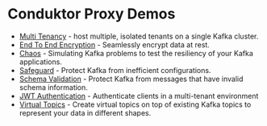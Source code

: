 # Conduktor Proxy Demos

* [Multi Tenancy](multi-tenant/Readme.md) - host multiple, isolated tenants on a single Kafka cluster.
* [End To End Encryption](encryption/Readme.md) - Seamlessly encrypt data at rest.
* [Chaos](chaos/Readme.md) - Simulating Kafka problems to test the resiliency of your Kafka applications.
* [Safeguard](safeguard/Readme.md) - Protect Kafka from inefficient configurations.
* [Schema Validation](schema_validation/Readme.md) - Protect Kafka from messages that have invalid schema information.
* [JWT Authentication](jwt_auth/Readme.md) - Authenticate clients in a multi-tenant environment
* [Virtual Topics](virtual_topics/Readme.md) - Create virtual topics on top of existing Kafka topics to represent your data in different shapes.
